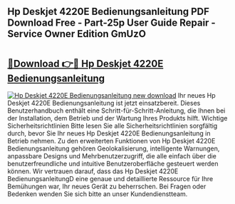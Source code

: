 ## Hp Deskjet 4220E Bedienungsanleitung PDF Download Free - Part-25p User Guide Repair - Service Owner Edition GmUzO

# <h2><a href="http://df1uqk.blite.top/?on=Hp+Deskjet+4220E+Bedienungsanleitung">🔗Download 👉🔴 Hp Deskjet 4220E Bedienungsanleitung</a></h2>

[![Hp Deskjet 4220E Bedienungsanleitung new download](https://i.imgur.com/lujVjoI.png)](http://df1uqk.blite.top/?on=Hp+Deskjet+4220E+Bedienungsanleitung)
Ihr neues Hp Deskjet 4220E Bedienungsanleitung ist jetzt einsatzbereit. Dieses Benutzerhandbuch enthält eine Schritt-für-Schritt-Anleitung, die Ihnen bei der Installation, dem Betrieb und der Wartung Ihres Produkts hilft. Wichtige Sicherheitsrichtlinien Bitte lesen Sie alle Sicherheitsrichtlinien sorgfältig durch, bevor Sie Ihr neues Hp Deskjet 4220E Bedienungsanleitung in Betrieb nehmen. Zu den erweiterten Funktionen von Hp Deskjet 4220E Bedienungsanleitung gehören Geolokalisierung, intelligente Warnungen, anpassbare Designs und Mehrbenutzerzugriff, die alle einfach über die benutzerfreundliche und intuitive Benutzeroberfläche gesteuert werden können. Wir vertrauen darauf, dass das Hp Deskjet 4220E BedienungsanleitungD eine genaue und detaillierte Ressource für Ihre Bemühungen war, Ihr neues Gerät zu beherrschen. Bei Fragen oder Bedenken wenden Sie sich bitte an unser Kundendienstteam.
